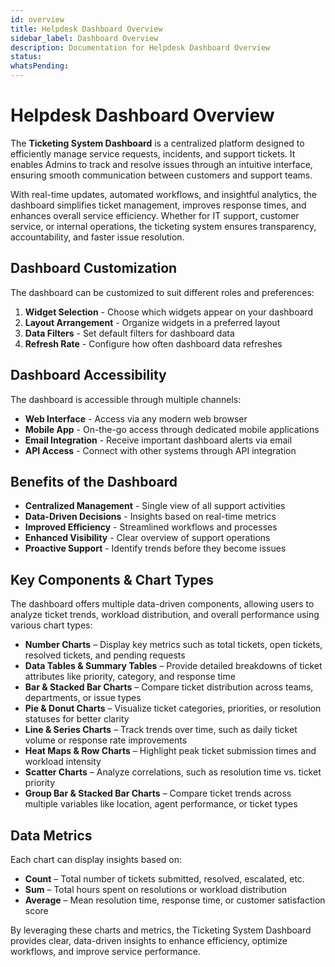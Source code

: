 ```yaml
---
id: overview
title: Helpdesk Dashboard Overview
sidebar_label: Dashboard Overview
description: Documentation for Helpdesk Dashboard Overview
status: 
whatsPending: 
---
```


# Helpdesk Dashboard Overview

The **Ticketing System Dashboard** is a centralized platform designed to efficiently manage service requests, incidents, and support tickets. It enables Admins to track and resolve issues through an intuitive interface, ensuring smooth communication between customers and support teams.

With real-time updates, automated workflows, and insightful analytics, the dashboard simplifies ticket management, improves response times, and enhances overall service efficiency. Whether for IT support, customer service, or internal operations, the ticketing system ensures transparency, accountability, and faster issue resolution.



## Dashboard Customization

The dashboard can be customized to suit different roles and preferences:

1. **Widget Selection** - Choose which widgets appear on your dashboard
2. **Layout Arrangement** - Organize widgets in a preferred layout
3. **Data Filters** - Set default filters for dashboard data
4. **Refresh Rate** - Configure how often dashboard data refreshes

## Dashboard Accessibility

The dashboard is accessible through multiple channels:

- **Web Interface** - Access via any modern web browser
- **Mobile App** - On-the-go access through dedicated mobile applications
- **Email Integration** - Receive important dashboard alerts via email
- **API Access** - Connect with other systems through API integration

## Benefits of the Dashboard

- **Centralized Management** - Single view of all support activities
- **Data-Driven Decisions** - Insights based on real-time metrics
- **Improved Efficiency** - Streamlined workflows and processes
- **Enhanced Visibility** - Clear overview of support operations
- **Proactive Support** - Identify trends before they become issues

## Key Components & Chart Types

The dashboard offers multiple data-driven components, allowing users to analyze ticket trends, workload distribution, and overall performance using various chart types:

- **Number Charts** – Display key metrics such as total tickets, open tickets, resolved tickets, and pending requests
- **Data Tables & Summary Tables** – Provide detailed breakdowns of ticket attributes like priority, category, and response time
- **Bar & Stacked Bar Charts** – Compare ticket distribution across teams, departments, or issue types
- **Pie & Donut Charts** – Visualize ticket categories, priorities, or resolution statuses for better clarity
- **Line & Series Charts** – Track trends over time, such as daily ticket volume or response rate improvements
- **Heat Maps & Row Charts** – Highlight peak ticket submission times and workload intensity
- **Scatter Charts** – Analyze correlations, such as resolution time vs. ticket priority
- **Group Bar & Stacked Bar Charts** – Compare ticket trends across multiple variables like location, agent performance, or ticket types

## Data Metrics

Each chart can display insights based on:

- **Count** – Total number of tickets submitted, resolved, escalated, etc.
- **Sum** – Total hours spent on resolutions or workload distribution
- **Average** – Mean resolution time, response time, or customer satisfaction score

By leveraging these charts and metrics, the Ticketing System Dashboard provides clear, data-driven insights to enhance efficiency, optimize workflows, and improve service performance.

